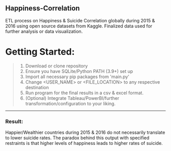 ## Happiness-Correlation
ETL process on Happiness & Suicide Correlation globally during 2015 & 2016 using open source datasets from Kaggle. Finalized data used for further analysis or data visualization.

# Getting Started:
> 1. Download or clone repository
> 2. Ensure you have SQLite/Python PATH (3.9+) set up
> 3. Import all necessary pip packages from 'main.py'
> 4. Change <USER_NAME> or <FILE_LOCATION> to any respective destination
> 5. Run program for the final results in a csv & excel format.
> 6. (Optional) Integrate Tableau/PowerBI/further transformation/configuration to your liking.
***
### Result: 
Happier/Wealthier countries during 2015 & 2016 do not necessarily translate to lower suicide rates. The paradox behind this output with specified restraints is that higher levels of happiness leads to higher rates of suicide.
